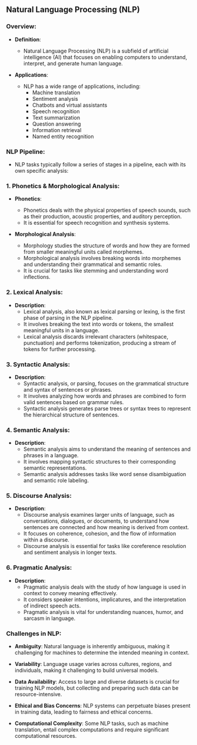## Natural Language Processing (NLP)

### Overview:

- **Definition**:
  - Natural Language Processing (NLP) is a subfield of artificial intelligence (AI) that focuses on enabling computers to understand, interpret, and generate human language.

- **Applications**:
  - NLP has a wide range of applications, including:
    - Machine translation
    - Sentiment analysis
    - Chatbots and virtual assistants
    - Speech recognition
    - Text summarization
    - Question answering
    - Information retrieval
    - Named entity recognition

### NLP Pipeline:

- NLP tasks typically follow a series of stages in a pipeline, each with its own specific analysis:

### 1. **Phonetics & Morphological Analysis**:

- **Phonetics**:
  - Phonetics deals with the physical properties of speech sounds, such as their production, acoustic properties, and auditory perception.
  - It is essential for speech recognition and synthesis systems.

- **Morphological Analysis**:
  - Morphology studies the structure of words and how they are formed from smaller meaningful units called morphemes.
  - Morphological analysis involves breaking words into morphemes and understanding their grammatical and semantic roles.
  - It is crucial for tasks like stemming and understanding word inflections.

### 2. **Lexical Analysis**:

- **Description**:
  - Lexical analysis, also known as lexical parsing or lexing, is the first phase of parsing in the NLP pipeline.
  - It involves breaking the text into words or tokens, the smallest meaningful units in a language.
  - Lexical analysis discards irrelevant characters (whitespace, punctuation) and performs tokenization, producing a stream of tokens for further processing.

### 3. **Syntactic Analysis**:

- **Description**:
  - Syntactic analysis, or parsing, focuses on the grammatical structure and syntax of sentences or phrases.
  - It involves analyzing how words and phrases are combined to form valid sentences based on grammar rules.
  - Syntactic analysis generates parse trees or syntax trees to represent the hierarchical structure of sentences.

### 4. **Semantic Analysis**:

- **Description**:
  - Semantic analysis aims to understand the meaning of sentences and phrases in a language.
  - It involves mapping syntactic structures to their corresponding semantic representations.
  - Semantic analysis addresses tasks like word sense disambiguation and semantic role labeling.

### 5. **Discourse Analysis**:

- **Description**:
  - Discourse analysis examines larger units of language, such as conversations, dialogues, or documents, to understand how sentences are connected and how meaning is derived from context.
  - It focuses on coherence, cohesion, and the flow of information within a discourse.
  - Discourse analysis is essential for tasks like coreference resolution and sentiment analysis in longer texts.

### 6. **Pragmatic Analysis**:

- **Description**:
  - Pragmatic analysis deals with the study of how language is used in context to convey meaning effectively.
  - It considers speaker intentions, implicatures, and the interpretation of indirect speech acts.
  - Pragmatic analysis is vital for understanding nuances, humor, and sarcasm in language.

### Challenges in NLP:

- **Ambiguity**: Natural language is inherently ambiguous, making it challenging for machines to determine the intended meaning in context.

- **Variability**: Language usage varies across cultures, regions, and individuals, making it challenging to build universal models.

- **Data Availability**: Access to large and diverse datasets is crucial for training NLP models, but collecting and preparing such data can be resource-intensive.

- **Ethical and Bias Concerns**: NLP systems can perpetuate biases present in training data, leading to fairness and ethical concerns.

- **Computational Complexity**: Some NLP tasks, such as machine translation, entail complex computations and require significant computational resources.
